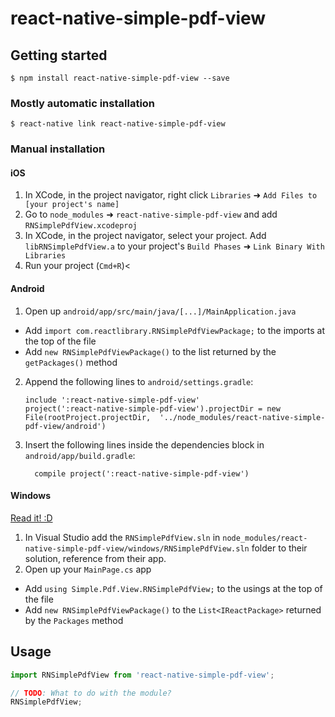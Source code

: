 # react-native-simple-pdf-view

## Getting started

`$ npm install react-native-simple-pdf-view --save`

### Mostly automatic installation

`$ react-native link react-native-simple-pdf-view`

### Manual installation


#### iOS

1. In XCode, in the project navigator, right click `Libraries` ➜ `Add Files to [your project's name]`
2. Go to `node_modules` ➜ `react-native-simple-pdf-view` and add `RNSimplePdfView.xcodeproj`
3. In XCode, in the project navigator, select your project. Add `libRNSimplePdfView.a` to your project's `Build Phases` ➜ `Link Binary With Libraries`
4. Run your project (`Cmd+R`)<

#### Android

1. Open up `android/app/src/main/java/[...]/MainApplication.java`
  - Add `import com.reactlibrary.RNSimplePdfViewPackage;` to the imports at the top of the file
  - Add `new RNSimplePdfViewPackage()` to the list returned by the `getPackages()` method
2. Append the following lines to `android/settings.gradle`:
  	```
  	include ':react-native-simple-pdf-view'
  	project(':react-native-simple-pdf-view').projectDir = new File(rootProject.projectDir, 	'../node_modules/react-native-simple-pdf-view/android')
  	```
3. Insert the following lines inside the dependencies block in `android/app/build.gradle`:
  	```
      compile project(':react-native-simple-pdf-view')
  	```

#### Windows
[Read it! :D](https://github.com/ReactWindows/react-native)

1. In Visual Studio add the `RNSimplePdfView.sln` in `node_modules/react-native-simple-pdf-view/windows/RNSimplePdfView.sln` folder to their solution, reference from their app.
2. Open up your `MainPage.cs` app
  - Add `using Simple.Pdf.View.RNSimplePdfView;` to the usings at the top of the file
  - Add `new RNSimplePdfViewPackage()` to the `List<IReactPackage>` returned by the `Packages` method


## Usage
```javascript
import RNSimplePdfView from 'react-native-simple-pdf-view';

// TODO: What to do with the module?
RNSimplePdfView;
```
